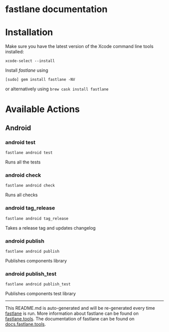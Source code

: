 fastlane documentation
================
# Installation

Make sure you have the latest version of the Xcode command line tools installed:

```
xcode-select --install
```

Install _fastlane_ using
```
[sudo] gem install fastlane -NV
```
or alternatively using `brew cask install fastlane`

# Available Actions
## Android
### android test
```
fastlane android test
```
Runs all the tests
### android check
```
fastlane android check
```
Runs all checks
### android tag_release
```
fastlane android tag_release
```
Takes a release tag and updates changelog
### android publish
```
fastlane android publish
```
Publishes components library
### android publish_test
```
fastlane android publish_test
```
Publishes components test library

----

This README.md is auto-generated and will be re-generated every time [fastlane](https://fastlane.tools) is run.
More information about fastlane can be found on [fastlane.tools](https://fastlane.tools).
The documentation of fastlane can be found on [docs.fastlane.tools](https://docs.fastlane.tools).

